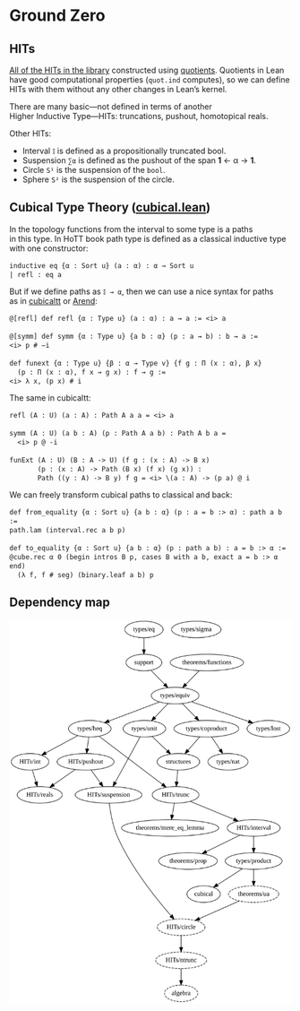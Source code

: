 # Ground Zero

## HITs

[All of the HITs in the library](https://github.com/groupoid/lean/tree/master/ground_zero/HITs) constructed using [quotients](https://leanprover.github.io/theorem_proving_in_lean/axioms_and_computation.html#quotients). Quotients in Lean have good computational properties (`quot.ind` computes), so we can define HITs with them without any other changes in Lean’s kernel.

There are many basic—not defined in terms of another Higher Inductive Type—HITs: truncations, pushout, homotopical reals.

Other HITs:

* Interval `𝕀` is defined as a propositionally truncated bool.
* Suspension `∑α` is defined as the pushout of the span **1** ← α → **1**.
* Circle `S¹` is the suspension of the `bool`.
* Sphere `S²` is the suspension of the circle.

## Cubical Type Theory ([cubical.lean](https://github.com/groupoid/lean/blob/master/ground_zero/cubical.lean))

In the topology functions from the interval to some type is a paths in this type. In HoTT book path type is defined as a classical inductive type with one constructor:

```lean
inductive eq {α : Sort u} (a : α) : α → Sort u
| refl : eq a
```

But if we define paths as `𝕀 → α`, then we can use a nice syntax for paths as in [cubicaltt](https://github.com/mortberg/cubicaltt) or [Arend](https://github.com/JetBrains/arend):

```lean
@[refl] def refl {α : Type u} (a : α) : a ⇝ a := <i> a

@[symm] def symm {α : Type u} {a b : α} (p : a ⇝ b) : b ⇝ a :=
<i> p # −i

def funext {α : Type u} {β : α → Type v} {f g : Π (x : α), β x}
  (p : Π (x : α), f x ⇝ g x) : f ⇝ g :=
<i> λ x, (p x) # i
```

The same in cubicaltt:

```cubicaltt
refl (A : U) (a : A) : Path A a a = <i> a

symm (A : U) (a b : A) (p : Path A a b) : Path A b a =
  <i> p @ -i

funExt (A : U) (B : A -> U) (f g : (x : A) -> B x)
       (p : (x : A) -> Path (B x) (f x) (g x)) :
       Path ((y : A) -> B y) f g = <i> \(a : A) -> (p a) @ i
```

We can freely transform cubical paths to classical and back:

```lean
def from_equality {α : Sort u} {a b : α} (p : a = b :> α) : path a b :=
path.lam (interval.rec a b p)

def to_equality {α : Sort u} {a b : α} (p : path a b) : a = b :> α :=
@cube.rec α 0 (begin intros B p, cases B with a b, exact a = b :> α end)
  (λ f, f # seg) (binary.leaf a b) p
```

## Dependency map

![dependency map](dependency_map.svg "dependency map")